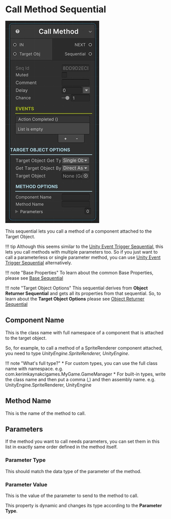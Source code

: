 # Call Method Sequential

![Call Method](../../img/sequential_callmethod.jpg)

This sequential lets you call a method of a component attached to the Target Object.

!!! tip
    Although this seems similar to the [Unity Event Trigger Sequential](../eventtriggersequentials/sequential_unityeventtrigger.md), this lets you call methods with multiple parameters too. So if you just want to call a parameterless or single parameter method, you can use [Unity Event Trigger Sequential](../eventtriggersequentials/sequential_unityeventtrigger.md) alternatively.

!!! note "Base Properties"
    To learn about the common Base Properties, please see [Base Sequential](../sequential_base.md)

!!! note "Target Object Options"
    This sequential derives from __Object Returner Sequential__ and gets all its properties from that sequential. So, to learn about the __Target Object Options__ please see [Object Returner Sequential](../sequentialobjectreturner/index.md)

## Component Name

This is the class name with full namespace of a component that is attached to the target object.

So, for example, to call a method of a SpriteRenderer component attached, you need to type _UnityEngine.SpriteRenderer, UnityEngine_.

!!! note "What's full type?"
    * For custom types, you can use the full class name with namespace. e.g. com.kerimkaynakcigames.MyGame.GameManager
    * For built-in types, write the class name and then put a comma (,) and then assembly name. e.g. UnityEngine.SpriteRenderer, UnityEngine

## Method Name

This is the name of the method to call.

## Parameters

If the method you want to call needs parameters, you can set them in this list in exactly same order defined in the method itself.

### Parameter Type

This should match the data type of the parameter of the method.

### Parameter Value

This is the value of the parameter to send to the method to call.

This property is dynamic and changes its type according to the __Parameter Type__. 